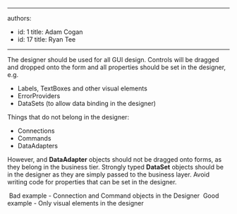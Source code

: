 

---
authors:
  - id: 1
    title: Adam Cogan
  - id: 17
    title: Ryan Tee
---




<span class='intro'> 
  <p>The designer should be used for all GUI design. Controls will be dragged and dropped onto the form and all properties should be set in the designer, e.g.</p>
<ul>
    <li>Labels, TextBoxes and other visual elements </li>
    <li>ErrorProviders </li>
    <li>DataSets (to allow data binding in the designer) </li>
</ul>
 </span>


  <p>Things that do not belong in the designer&#58;</p>
<ul>
    <li>Connections </li>
    <li>Commands </li>
    <li>DataAdapters </li>
</ul>
<p>However, and <b>DataAdapter</b> objects should not be dragged onto forms, as they belong in the business tier. Strongly typed <b>DataSet</b> objects should be in the designer as they are simply passed to the business layer. Avoid writing code for properties that can be set in the designer.</p>
<img alt="" class="ms-rteCustom-ImageArea" src="/PublishingImages/BadDesigner.gif" /> <span class="ms-rteCustom-FigureBad">Bad example - Connection and Command objects in the Designer</span> <img alt="" class="ms-rteCustom-ImageArea" src="/PublishingImages/GoodDesigner.gif" /> <span class="ms-rteCustom-FigureGood">Good example - Only visual elements in the designer</span> 



